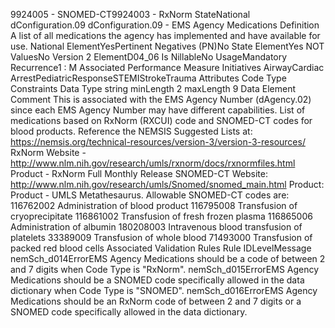

9924005 - SNOMED-CT9924003 - RxNorm
StateNational
dConfiguration.09
dConfiguration.09 - EMS Agency Medications
Definition
A list of all medications the agency has implemented and have available for use.
National ElementYesPertinent Negatives (PN)No
State ElementYes
NOT ValuesNo
Version 2 ElementD04_06
Is NillableNo
UsageMandatory
Recurrence1 : M
Associated Performance Measure Initiatives
AirwayCardiac ArrestPediatricResponseSTEMIStrokeTrauma
Attributes
Code Type
Constraints
Data Type
string
minLength
2
maxLength
9
Data Element Comment
This is associated with the EMS Agency Number (dAgency.02) since each EMS Agency Number may have different
capabilities. 
List of medications based on RxNorm (RXCUI) code and SNOMED-CT codes for blood products. 
Reference the NEMSIS Suggested Lists at:  https://nemsis.org/technical-resources/version-3/version-3-resources/
RxNorm 
Website -  http://www.nlm.nih.gov/research/umls/rxnorm/docs/rxnormfiles.html
Product - RxNorm Full Monthly Release 
SNOMED-CT 
Website:  http://www.nlm.nih.gov/research/umls/Snomed/snomed_main.html
Product: Product - UMLS Metathesaurus. 
Allowable SNOMED-CT codes are: 
116762002 Administration of blood product 
116795008 Transfusion of cryoprecipitate 
116861002 Transfusion of fresh frozen plasma 
116865006 Administration of albumin 
180208003 Intravenous blood transfusion of platelets 
33389009 Transfusion of whole blood 
71493000 Transfusion of packed red blood cells
Associated Validation Rules
Rule IDLevelMessage
nemSch_d014ErrorEMS Agency Medications should be a code of between 2 and 7 digits when Code Type is
"RxNorm".
nemSch_d015ErrorEMS Agency Medications should be a SNOMED code specifically allowed in the data dictionary
when Code Type is "SNOMED".
nemSch_d016ErrorEMS Agency Medications should be an RxNorm code of between 2 and 7 digits or a SNOMED
code specifically allowed in the data dictionary.